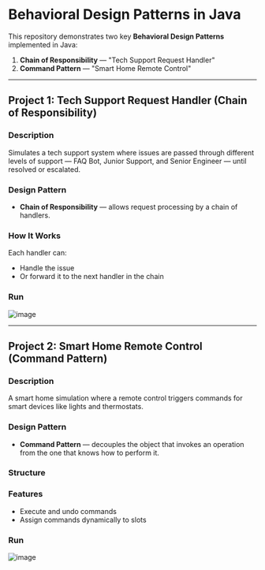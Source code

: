 # Behavioral Design Patterns in Java

This repository demonstrates two key **Behavioral Design Patterns** implemented in Java:

1. **Chain of Responsibility** — "Tech Support Request Handler"
2. **Command Pattern** — "Smart Home Remote Control"

---

## Project 1: Tech Support Request Handler (Chain of Responsibility)

### Description
Simulates a tech support system where issues are passed through different levels of support — FAQ Bot, Junior Support, and Senior Engineer — until resolved or escalated.

### Design Pattern
- **Chain of Responsibility** — allows request processing by a chain of handlers.

### How It Works
Each handler can:
- Handle the issue
- Or forward it to the next handler in the chain


###  Run
![image](https://github.com/user-attachments/assets/f1af9acf-525e-413b-8e85-69979603fce2)

---

## Project 2: Smart Home Remote Control (Command Pattern)

### Description
A smart home simulation where a remote control triggers commands for smart devices like lights and thermostats.

### Design Pattern
- **Command Pattern** — decouples the object that invokes an operation from the one that knows how to perform it.

### Structure

### Features
- Execute and undo commands
- Assign commands dynamically to slots

### Run
![image](https://github.com/user-attachments/assets/f79b22de-f690-46db-a042-090560bced31)



